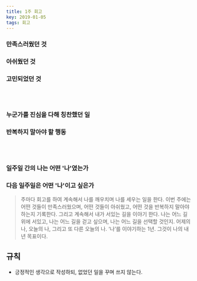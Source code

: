```yaml
---
title: 1주 회고
key: 2019-01-05
tags: 회고
---
```


### 만족스러웠던 것

### 아쉬웠던 것

### 고민되었던 것

<br/>
<br/>

### 누군가를 진심을 다해 칭찬했던 일

### 반복하지 말아야 할 행동

<br/>
<br/>

### 일주일 간의 나는 어떤 '나'였는가

### 다음 일주일은 어떤 '나'이고 싶은가

<!--more-->

> 주마다 회고를 하여 계속해서 나를 깨우치며 나를 세우는 일을 한다. 이번 주에는 어떤 것들이 만족스러웠으며, 어떤 것들이 아쉬웠고, 어떤 것을 반복하지 말아야 하는지 기록한다. 그리고 계속해서 내가 서있는 길을 이야기 한다. 나는 어느 길 위에 서있고, 나는 어느 길을 걷고 싶으며, 나는 어느 길을 선택할 것인지. 어제의 나, 오늘의 나, 그리고 또 다른 오늘의 나. ‘나’를 이야기하는 1년. 그것이 나의 내년 목표이다.

## 규칙
- 긍정적인 생각으로 작성하되, 없었던 일을 꾸며 쓰지 않는다.
